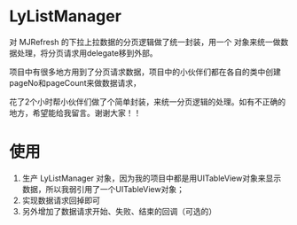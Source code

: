 # LyListManager
对 MJRefresh 的下拉上拉数据的分页逻辑做了统一封装，用一个  对象来统一做数据处理，将分页请求用delegate移到外部。


项目中有很多地方用到了分页请求数据，项目中的小伙伴们都在各自的类中创建pageNo和pageCount来做数据请求，

花了2个小时帮小伙伴们做了个简单封装，来统一分页逻辑的处理。如有不正确的地方，希望能给我留言。谢谢大家！！


# 使用

1. 生产 LyListManager 对象，因为我的项目中都是用UITableView对象来显示数据，所以我弱引用了一个UITableView对象；
2. 实现数据请求回掉即可
3. 另外增加了数据请求开始、失败、结束的回调（可选的）

